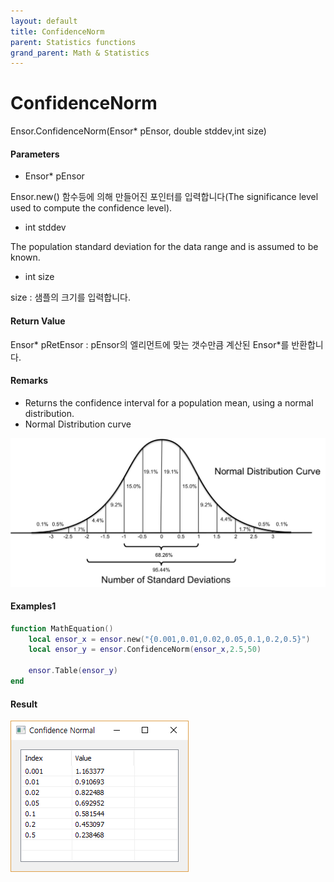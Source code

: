 ```yaml
---
layout: default
title: ConfidenceNorm
parent: Statistics functions
grand_parent: Math & Statistics
---
```


# ConfidenceNorm

Ensor.ConfidenceNorm\(Ensor\* pEnsor, double stddev,int size\)

#### Parameters

* Ensor\* pEnsor

Ensor.new\(\) 함수등에 의해 만들어진 포인터를 입력합니다\(The significance level used to compute the confidence level\).

* int stddev

The population standard deviation for the data range and is assumed to be known.

* int size

size : 샘플의 크기를 입력합니다.

#### Return Value

Ensor\* pRetEnsor : pEnsor의 엘리먼트에 맞는 갯수만큼 계산된 Ensor\*를 반환합니다.

#### Remarks

* Returns the confidence interval for a population mean, using a normal distribution.
* Normal Distribution curve

![](./StatisticsAPI/ConfidenceNormFuncGraph.png)

#### Examples1

```lua
function MathEquation()
 	local ensor_x = ensor.new("{0.001,0.01,0.02,0.05,0.1,0.2,0.5}")
	local ensor_y = ensor.ConfidenceNorm(ensor_x,2.5,50)

 	ensor.Table(ensor_y)
end	
```

#### Result

![](./StatisticsAPI/ConfidenceNormResultTable.png)

